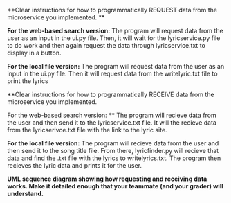 **Clear instructions for how to programmatically REQUEST data from the microservice you implemented. **

**For the web-based search version:**
The program will request data from the user as an input in the ui.py file. Then, it will wait for the lyricservice.py file to do work and then again request the data through lyricservice.txt to display in a button.

**For the local file version:**
The program will request data from the user as an input in the ui.py file. Then it will request data from the writelyric.txt file to print the lyrics

\*\*Clear instructions for how to programmatically RECEIVE data from the microservice you implemented.

For the web-based search version: \*\*
The program will recieve data from the user and then send it to the lyricservice.txt file. It will the recieve data from the lyricserivce.txt file with the link to the lyric site.

**For the local file version:**
The program will recieve data from the user and then send it to the song title file. From there, lyricfinder.py will recieve that data and find the .txt file with the lyrics to writelyrics.txt. The program then recieves the lyric data and prints it for the user.

**UML sequence diagram showing how requesting and receiving data works. Make it detailed enough that your teammate (and your grader) will understand.**
